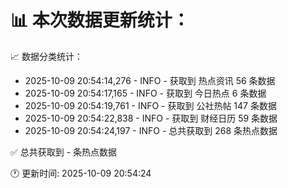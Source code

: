 📊 本次数据更新统计：
==========================

📈 数据分类统计：
- 2025-10-09 20:54:14,276 - INFO - 获取到 热点资讯 56 条数据
- 2025-10-09 20:54:17,165 - INFO - 获取到 今日热点 6 条数据
- 2025-10-09 20:54:19,761 - INFO - 获取到 公社热帖 147 条数据
- 2025-10-09 20:54:22,838 - INFO - 获取到 财经日历 59 条数据
- 2025-10-09 20:54:24,197 - INFO - 总共获取到 268 条热点数据

✅ 总共获取到 - 条热点数据

🕐 更新时间: 2025-10-09 20:54:24
